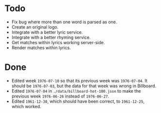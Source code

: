 # Todo
- Fix bug where more than one word is parsed as one.
- Create an original logo.
- Integrate with a better lyric service.
- Integrate with a better rhyming service.
- Get matches within lyrics working server-side.
- Render matches within lyrics.

# Done
- Edited week `1976-07-10` so that its previous week was `1976-07-04`. It should be `1976-07-03`, but the data for that week was wrong in Billboard.
- Edited `1976-07-04` in `./data/billboard-hot-100.json` to make the previous week `1976-06-26` instead of `1976-06-27`. 
- Edited `1961-12-30`, which should have been correct, to `1961-12-25`, which worked.
